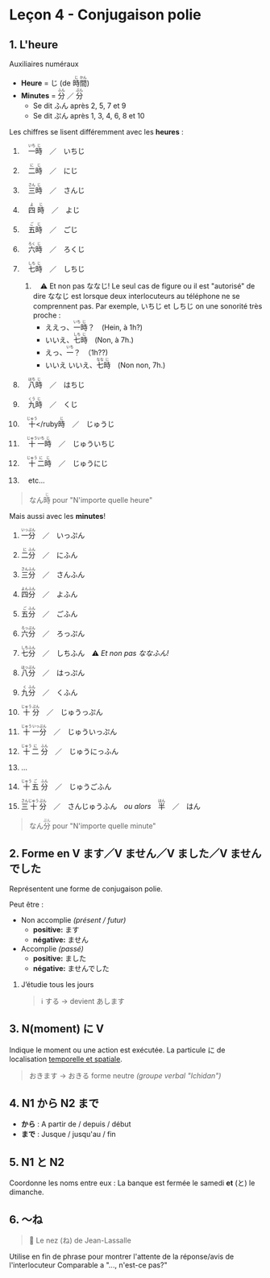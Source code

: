 # Leçon 4 - Conjugaison polie

## 1. L'heure

Auxiliaires numéraux

- **Heure** = じ (de <ruby>時<rp>(</rp><rt>じ</rt><rp>)</rp></ruby><ruby>間<rp>(</rp><rt>かん</rt><rp>)</rp></ruby>)
- **Minutes** = <ruby>分<rp>(</rp><rt>ふん</rt><rp>)</rp></ruby> ／ <ruby>分<rp>(</rp><rt>ぷん</rt><rp>)</rp></ruby>
  - Se dit ふん après 2, 5, 7 et 9
  - Se dit ぷん après 1, 3, 4, 6, 8 et 10

Les chiffres se lisent différemment avec les **heures** :

1. 　<ruby>一<rp>(</rp><rt>いち</rt><rp>)</rp></ruby><ruby>時<rp>(</rp><rt>じ</rt><rp>)</rp></ruby>　／　いちじ
2. 　<ruby>二<rp>(</rp><rt>に</rt><rp>)</rp></ruby><ruby>時<rp>(</rp><rt>じ</rt><rp>)</rp></ruby>　／　にじ
3. 　<ruby>三<rp>(</rp><rt>さん</rt><rp>)</rp></ruby><ruby>時<rp>(</rp><rt>じ</rt><rp>)</rp></ruby>　／　さんじ
4. 　<ruby>四<rp>(</rp><rt>よ</rt><rp>)</rp></ruby> <ruby>時<rp>(</rp><rt>じ</rt><rp>)</rp></ruby>　／　よじ
5. 　<ruby>五<rp>(</rp><rt>ご</rt><rp>)</rp></ruby><ruby>時<rp>(</rp><rt>じ</rt><rp>)</rp></ruby>　／　ごじ
6. 　<ruby>六<rp>(</rp><rt>ろく</rt><rp>)</rp></ruby><ruby>時<rp>(</rp><rt>じ</rt><rp>)</rp></ruby>　／　ろくじ
7. 　<ruby>七<rp>(</rp><rt>しち</rt><rp>)</rp></ruby><ruby>時<rp>(</rp><rt>じ</rt><rp>)</rp></ruby>　／　しちじ 
    1. 　⚠ Et non pas ななじ!
        Le seul cas de figure ou il est "autorisé" de dire ななじ est lorsque deux interlocuteurs au téléphone ne se comprennent pas. Par exemple, いちじ et しちじ on une sonorité très proche :
        - ええっ、<ruby>一<rp>(</rp><rt>いち</rt><rp>)</rp></ruby><ruby>時<rp>(</rp><rt>じ</rt><rp>)</rp></ruby>？　(Hein, à 1h?)
        - いいえ、<ruby>七<rp>(</rp><rt>しち</rt><rp>)</rp></ruby><ruby>時<rp>(</rp><rt>じ</rt><rp>)</rp></ruby>　(Non, à 7h.)
        - えっ、<ruby>一<rp>(</rp><rt>いち</rt><rp>)</rp></ruby>？　（1h??)
        - いいえ いいえ、<ruby>七<rp>(</rp><rt>なな</rt><rp>)</rp></ruby><ruby>時<rp>(</rp><rt>じ</rt><rp>)</rp></ruby>　(Non non, 7h.)

8. 　<ruby>八<rp>(</rp><rt>はち</rt><rp>)</rp></ruby><ruby>時<rp>(</rp><rt>じ</rt><rp>)</rp></ruby>　／　はちじ
9. 　<ruby>九<rp>(</rp><rt>くう</rt><rp>)</rp></ruby><ruby>時<rp>(</rp><rt>じ</rt><rp>)</rp></ruby>　／　くじ
10. 　<ruby>十<rp>(</rp><rt>じゅう</rt><rp>)</rp></ruby<ruby>時<rp>(</rp><rt>じ</rt><rp>)</rp></ruby>　／　じゅうじ
11. 　<ruby>十<rp>(</rp><rt>じゅう</rt><rp>)</rp></ruby><ruby>一<rp>(</rp><rt>いち</rt><rp>)</rp></ruby><ruby>時<rp>(</rp><rt>じ</rt><rp>)</rp></ruby>　／　じゅういちじ
12. 　<ruby>十<rp>(</rp><rt>じゅう</rt><rp>)</rp></ruby><ruby>二<rp>(</rp><rt>に</rt><rp>)</rp></ruby><ruby>時<rp>(</rp><rt>じ</rt><rp>)</rp></ruby>　／　じゅうにじ
13. 　etc...

> なん<ruby>時<rp>(</rp><rt>じ</rt><rp>)</rp></ruby> pour "N'importe quelle heure"



Mais aussi avec les **minutes**!

1. <ruby>一<rp>(</rp><rt>いっ</rt><rp>)</rp></ruby><ruby>分<rp>(</rp><rt>ぷん</rt><rp>)</rp></ruby>　／　いっぷん
2. <ruby>二<rp>(</rp><rt>に</rt><rp>)</rp></ruby><ruby>分<rp>(</rp><rt>ふん</rt><rp>)</rp></ruby>　／　にふん
3. <ruby>三<rp>(</rp><rt>さん</rt><rp>)</rp></ruby><ruby>分<rp>(</rp><rt>ふん</rt><rp>)</rp></ruby>　／　さんふん
4. <ruby>四<rp>(</rp><rt>よん</rt><rp>)</rp></ruby><ruby>分<rp>(</rp><rt>ふん</rt><rp>)</rp></ruby>　／　よふん
5. <ruby>五<rp>(</rp><rt>ご</rt><rp>)</rp></ruby><ruby>分<rp>(</rp><rt>ふん</rt><rp>)</rp></ruby>　／　ごふん
6. <ruby>六<rp>(</rp><rt>ろっ</rt><rp>)</rp></ruby><ruby>分<rp>(</rp><rt>ぷん</rt><rp>)</rp></ruby>　／　ろっぷん
7. <ruby>七<rp>(</rp><rt>しち</rt><rp>)</rp></ruby><ruby>分<rp>(</rp><rt>ふん</rt><rp>)</rp></ruby>　／　しちふん　⚠ *Et non pas ななふん!*
8. <ruby>八<rp>(</rp><rt>はっ</rt><rp>)</rp></ruby><ruby>分<rp>(</rp><rt>ぷん</rt><rp>)</rp></ruby>　／　はっぷん
9. <ruby>九<rp>(</rp><rt>く</rt><rp>)</rp></ruby><ruby>分<rp>(</rp><rt>ふん</rt><rp>)</rp></ruby>　／　くふん
10. <ruby>十<rp>(</rp><rt>じゅう</rt><rp>)</rp></ruby> <ruby>分<rp>(</rp><rt>ぷん</rt><rp>)</rp></ruby>　／　じゅうっぷん
11. <ruby>十<rp>(</rp><rt>じゅう</rt><rp>)</rp></ruby> <ruby>一<rp>(</rp><rt>いっ</rt><rp>)</rp></ruby><ruby>分<rp>(</rp><rt>ぷん</rt><rp>)</rp></ruby>　／　じゅういっぷん
12. <ruby>十<rp>(</rp><rt>じゅう</rt><rp>)</rp></ruby><ruby>二<rp>(</rp><rt>に</rt><rp>)</rp></ruby> <ruby>分<rp>(</rp><rt>ふん</rt><rp>)</rp></ruby>　／　じゅうにっふん
13. ...

15. <ruby>十<rp>(</rp><rt>じゅう</rt><rp>)</rp></ruby><ruby>五<rp>(</rp><rt>ご</rt><rp>)</rp></ruby> <ruby>分<rp>(</rp><rt>ふん</rt><rp>)</rp></ruby>　／　じゅうごふん

30. <ruby>三<rp>(</rp><rt>さん</rt><rp>)</rp></ruby><ruby>十<rp>(</rp><rt>じゅう</rt><rp>)</rp></ruby> <ruby>分<rp>(</rp><rt>ぷん</rt><rp>)</rp></ruby>　／　さんじゅうふん　*ou alors*　<ruby>半<rp>(</rp><rt>はん</rt><rp>)</rp></ruby>　／　はん

> なん<ruby>分<rp>(</rp><rt>ぷん</rt><rp>)</rp></ruby> pour "N'importe quelle minute"

## 2. Forme en V ます／V ません／V ました／V ませんでした

Représentent une forme de conjugaison polie.

Peut être :

- Non accomplie *(présent / futur)*
  - **positive:** ます
  - **négative:** ません
- Accomplie *(passé)*
  - **positive:** ました
  - **négative:** ませんでした

1. J’étudie tous les jours

   > ℹ する -> devient あします

## 3. N(moment) に V

Indique le moment ou une action est exécutée.
La particule に de localisation <u>temporelle et spatiale</u>.

> おきます -> おきる forme neutre *(groupe verbal "Ichidan")*

## 4. N1 から N2 まで

- **から** : A partir de / depuis / début
- **まで** : Jusque / jusqu'au / fin

## 5. N1 と N2

Coordonne les noms entre eux : La banque est fermée le samedi **et** (と) le dimanche.

## 6. ～ね

> 👃 Le nez (ね) de Jean-Lassalle

Utilise en fin de phrase pour montrer l'attente de la réponse/avis de l'interlocuteur
Comparable a "..., n'est-ce pas?"